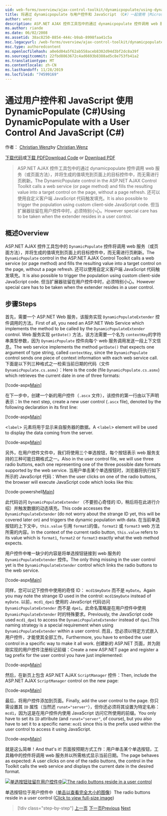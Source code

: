 ```yaml
---
uid: web-forms/overview/ajax-control-toolkit/dynamicpopulate/using-dynamicpopulate-with-a-user-control-and-javascript-cs
title: 将通过 dynamicpopulate 与用户控件和 JavaScript （C#）一起使用 |Microsoft Docs
author: wenz
description: ASP.NET AJAX 控件工具包中的通过 dynamicpopulate 控件调用 web 服务（或页面方法），并将生成的值填充到 t 。
ms.author: riande
ms.date: 06/02/2008
ms.assetid: 38ac8250-8854-444c-b9ab-8998faa41c5a
msc.legacyurl: /web-forms/overview/ajax-control-toolkit/dynamicpopulate/using-dynamicpopulate-with-a-user-control-and-javascript-cs
msc.type: authoredcontent
ms.openlocfilehash: a0e6d04a5f62ab558aceb8302d94d3bf2dc8a39f
ms.sourcegitcommit: 22fbd8863672c4ad6693b8388ad5c8e753fb41a2
ms.translationtype: MT
ms.contentlocale: zh-CN
ms.lasthandoff: 11/28/2019
ms.locfileid: "74599169"
---
```

# <a name="using-dynamicpopulate-with-a-user-control-and-javascript-c"></a><span data-ttu-id="25752-103">通过用户控件和 JavaScript 使用 DynamicPopulate (C#)</span><span class="sxs-lookup"><span data-stu-id="25752-103">Using DynamicPopulate with a User Control And JavaScript (C#)</span></span>

<span data-ttu-id="25752-104">作者： [Christian Wenz](https://github.com/wenz)</span><span class="sxs-lookup"><span data-stu-id="25752-104">by [Christian Wenz](https://github.com/wenz)</span></span>

<span data-ttu-id="25752-105">[下载代码](https://download.microsoft.com/download/d/8/f/d8f2f6f9-1b7c-46ad-9252-e1fc81bdea3e/dynamicpopulate2.cs.zip)或[下载 PDF](https://download.microsoft.com/download/b/6/a/b6ae89ee-df69-4c87-9bfb-ad1eb2b23373/dynamicpopulate2CS.pdf)</span><span class="sxs-lookup"><span data-stu-id="25752-105">[Download Code](https://download.microsoft.com/download/d/8/f/d8f2f6f9-1b7c-46ad-9252-e1fc81bdea3e/dynamicpopulate2.cs.zip) or [Download PDF](https://download.microsoft.com/download/b/6/a/b6ae89ee-df69-4c87-9bfb-ad1eb2b23373/dynamicpopulate2CS.pdf)</span></span>

> <span data-ttu-id="25752-106">ASP.NET AJAX 控件工具包中的通过 dynamicpopulate 控件调用 web 服务（或页面方法），并将生成的值填充到页面上的目标控件中，而无需进行页刷新。</span><span class="sxs-lookup"><span data-stu-id="25752-106">The DynamicPopulate control in the ASP.NET AJAX Control Toolkit calls a web service (or page method) and fills the resulting value into a target control on the page, without a page refresh.</span></span> <span data-ttu-id="25752-107">还可以使用自定义客户端 JavaScript 代码触发填充。</span><span class="sxs-lookup"><span data-stu-id="25752-107">It is also possible to trigger the population using custom client-side JavaScript code.</span></span> <span data-ttu-id="25752-108">但当扩展器驻留在用户控件中时，必须特别小心。</span><span class="sxs-lookup"><span data-stu-id="25752-108">However special care has to be taken when the extender resides in a user control.</span></span>

## <a name="overview"></a><span data-ttu-id="25752-109">概述</span><span class="sxs-lookup"><span data-stu-id="25752-109">Overview</span></span>

<span data-ttu-id="25752-110">ASP.NET AJAX 控件工具包中的 `DynamicPopulate` 控件将调用 web 服务（或页面方法），并将生成的值填充到页面上的目标控件中，而无需进行页刷新。</span><span class="sxs-lookup"><span data-stu-id="25752-110">The `DynamicPopulate` control in the ASP.NET AJAX Control Toolkit calls a web service (or page method) and fills the resulting value into a target control on the page, without a page refresh.</span></span> <span data-ttu-id="25752-111">还可以使用自定义客户端 JavaScript 代码触发填充。</span><span class="sxs-lookup"><span data-stu-id="25752-111">It is also possible to trigger the population using custom client-side JavaScript code.</span></span> <span data-ttu-id="25752-112">但当扩展器驻留在用户控件中时，必须特别小心。</span><span class="sxs-lookup"><span data-stu-id="25752-112">However special care has to be taken when the extender resides in a user control.</span></span>

## <a name="steps"></a><span data-ttu-id="25752-113">步骤</span><span class="sxs-lookup"><span data-stu-id="25752-113">Steps</span></span>

<span data-ttu-id="25752-114">首先，需要一个 ASP.NET Web 服务，该服务实现 `DynamicPopulateExtender` 控件调用的方法。</span><span class="sxs-lookup"><span data-stu-id="25752-114">First of all, you need an ASP.NET Web Service which implements the method to be called by the `DynamicPopulateExtender` control.</span></span> <span data-ttu-id="25752-115">Web 服务实现 `getDate()` 方法，该方法需要一个名为 `contextKey`的字符串类型参数，因为 `DynamicPopulate` 控件向每个 web 服务调用发送一段上下文信息。</span><span class="sxs-lookup"><span data-stu-id="25752-115">The web service implements the method `getDate()` that expects one argument of type string, called `contextKey`, since the `DynamicPopulate` control sends one piece of context information with each web service call.</span></span> <span data-ttu-id="25752-116">下面是以下列三种格式之一检索当前日期的代码（文件 `DynamicPopulate.cs.asmx`）：</span><span class="sxs-lookup"><span data-stu-id="25752-116">Here is the code (file `DynamicPopulate.cs.asmx`) which retrieves the current date in one of three formats:</span></span>

[!code-aspx[Main](using-dynamicpopulate-with-a-user-control-and-javascript-cs/samples/sample1.aspx)]

<span data-ttu-id="25752-117">在下一步中，创建一个新的用户控件（`.ascx` 文件），该控件的第一行由以下声明表示：</span><span class="sxs-lookup"><span data-stu-id="25752-117">In the next step, create a new user control (`.ascx` file), denoted by the following declaration in its first line:</span></span>

[!code-aspx[Main](using-dynamicpopulate-with-a-user-control-and-javascript-cs/samples/sample2.aspx)]

<span data-ttu-id="25752-118">&lt;`label`&gt; 元素将用于显示来自服务器的数据。</span><span class="sxs-lookup"><span data-stu-id="25752-118">A &lt;`label`&gt; element will be used to display the data coming from the server.</span></span>

[!code-aspx[Main](using-dynamicpopulate-with-a-user-control-and-javascript-cs/samples/sample3.aspx)]

<span data-ttu-id="25752-119">另外，在用户控件文件中，我们将使用三个单选按钮，每个按钮表示 web 服务支持的三种可能日期格式之一。</span><span class="sxs-lookup"><span data-stu-id="25752-119">Also in the user control file, we will use three radio buttons, each one representing one of the three possible date formats supported by the web service.</span></span> <span data-ttu-id="25752-120">当用户单击某个单选按钮时，浏览器将执行如下所示的 JavaScript 代码：</span><span class="sxs-lookup"><span data-stu-id="25752-120">When the user clicks on one of the radio buttons, the browser will execute JavaScript code which looks like this:</span></span>

[!code-powershell[Main](using-dynamicpopulate-with-a-user-control-and-javascript-cs/samples/sample4.ps1)]

<span data-ttu-id="25752-121">此代码访问 `DynamicPopulateExtender` （不要担心奇怪的 ID，稍后将在此进行介绍）并触发数据的动态填充。</span><span class="sxs-lookup"><span data-stu-id="25752-121">This code accesses the `DynamicPopulateExtender` (do not worry about the strange ID yet, this will be covered later on) and triggers the dynamic population with data.</span></span> <span data-ttu-id="25752-122">在当前单选按钮的上下文中，`this.value` 引用 `format1`的值，`format2` 或 `format3` web 方法所需的内容。</span><span class="sxs-lookup"><span data-stu-id="25752-122">In the context of the current radio button, `this.value` refers to its value which is `format1`, `format2` or `format3` exactly what the web method expects.</span></span>

<span data-ttu-id="25752-123">用户控件中唯一缺少的内容是将单选按钮链接到 web 服务的 `DynamicPopulateExtender` 控件。</span><span class="sxs-lookup"><span data-stu-id="25752-123">The only thing missing in the user control yet is the `DynamicPopulateExtender` control which links the radio buttons to the web service.</span></span>

[!code-aspx[Main](using-dynamicpopulate-with-a-user-control-and-javascript-cs/samples/sample5.aspx)]

<span data-ttu-id="25752-124">同样，您可以记下控件中使用的奇怪 ID： `mcd1$myDate` 而不是 `myDate`。</span><span class="sxs-lookup"><span data-stu-id="25752-124">Again you may note the strange ID used in the control: `mcd1$myDate` instead of `myDate`.</span></span> <span data-ttu-id="25752-125">以前，`mcd1_dpe1` 使用的 JavaScript 代码访问 `DynamicPopulateExtender` 而不是 `dpe1`。此命名策略是在用户控件中使用 `DynamicPopulateExtender` 时的特殊要求。</span><span class="sxs-lookup"><span data-stu-id="25752-125">Previously, the JavaScript code used `mcd1_dpe1` to access the `DynamicPopulateExtender` instead of `dpe1`.This naming strategy is a special requirement when using `DynamicPopulateExtender` within a user control.</span></span> <span data-ttu-id="25752-126">而且，您必须以特定方式嵌入用户控件，才能使其全部工作。</span><span class="sxs-lookup"><span data-stu-id="25752-126">Furthermore, you have to embed the user control in a specific way to make it all work.</span></span> <span data-ttu-id="25752-127">创建新的 ASP.NET 页面，并为刚刚实现的用户控件注册标记前缀：</span><span class="sxs-lookup"><span data-stu-id="25752-127">Create a new ASP.NET page and register a tag prefix for the user control you have just implemented:</span></span>

[!code-aspx[Main](using-dynamicpopulate-with-a-user-control-and-javascript-cs/samples/sample6.aspx)]

<span data-ttu-id="25752-128">然后，在新页上包含 ASP.NET AJAX `ScriptManager` 控件：</span><span class="sxs-lookup"><span data-stu-id="25752-128">Then, include the ASP.NET AJAX `ScriptManager` control on the new page:</span></span>

[!code-aspx[Main](using-dynamicpopulate-with-a-user-control-and-javascript-cs/samples/sample7.aspx)]

<span data-ttu-id="25752-129">最后，将用户控件添加到页面。</span><span class="sxs-lookup"><span data-stu-id="25752-129">Finally, add the user control to the page.</span></span> <span data-ttu-id="25752-130">你只需设置其 `ID` 属性（当然还 `runat="server"`），但你还必须将其设置为特定名称： `mcd1`，因为这是在用户控件内使用 JavaScript 访问它所使用的前缀。</span><span class="sxs-lookup"><span data-stu-id="25752-130">You only have to set its `ID` attribute (and `runat="server"`, of course), but you also have to set it to a specific name: `mcd1` since this is the prefix used within the user control to access it using JavaScript.</span></span>

[!code-aspx[Main](using-dynamicpopulate-with-a-user-control-and-javascript-cs/samples/sample8.aspx)]

<span data-ttu-id="25752-131">就是这么简单！</span><span class="sxs-lookup"><span data-stu-id="25752-131">And that's it!</span></span> <span data-ttu-id="25752-132">页面按预期方式工作：用户单击某个单选按钮，工具箱中的控件将调用 web 服务并以所需格式显示当前日期。</span><span class="sxs-lookup"><span data-stu-id="25752-132">The page behaves as expected: A user clicks on one of the radio buttons, the control in the Toolkit calls the web service and displays the current date in the desired format.</span></span>

<span data-ttu-id="25752-133">[![单选按钮驻留在用户控件中](using-dynamicpopulate-with-a-user-control-and-javascript-cs/_static/image2.png)](using-dynamicpopulate-with-a-user-control-and-javascript-cs/_static/image1.png)</span><span class="sxs-lookup"><span data-stu-id="25752-133">[![The radio buttons reside in a user control](using-dynamicpopulate-with-a-user-control-and-javascript-cs/_static/image2.png)](using-dynamicpopulate-with-a-user-control-and-javascript-cs/_static/image1.png)</span></span>

<span data-ttu-id="25752-134">单选按钮位于用户控件中（[单击以查看完全大小的图像](using-dynamicpopulate-with-a-user-control-and-javascript-cs/_static/image3.png)）</span><span class="sxs-lookup"><span data-stu-id="25752-134">The radio buttons reside in a user control ([Click to view full-size image](using-dynamicpopulate-with-a-user-control-and-javascript-cs/_static/image3.png))</span></span>

> [!div class="step-by-step"]
> <span data-ttu-id="25752-135">[上一页](dynamically-populating-a-control-using-javascript-code-cs.md)
> [下一页](dynamically-populating-a-control-vb.md)</span><span class="sxs-lookup"><span data-stu-id="25752-135">[Previous](dynamically-populating-a-control-using-javascript-code-cs.md)
[Next](dynamically-populating-a-control-vb.md)</span></span>

